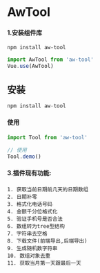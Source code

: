 # AwTool

#### 1.安装组件库

```shell
npm install aw-tool
```

```javascript
import AwTool from 'aw-tool'
Vue.use(AwTool)
```

## 安装

```javascript
npm install aw-tool
```

#### 使用

```js
import Tool from 'aw-tool'

// 使用
Tool.demo()
```

#### 3.插件现有功能:

```doc
1. 获取当前日期前几天的日期数组
2. 日期补零
3. 格式化电话号码
4. 金额千分位格式化
5. 验证手机号是否合法
6. 数组转为tree型结构
7. 字符串去空格
8. 下载文件(前端导出,后端导出)
9. 生成随机数字符串
10. 数组对象去重
11. 获取当月第一天跟最后一天
```
